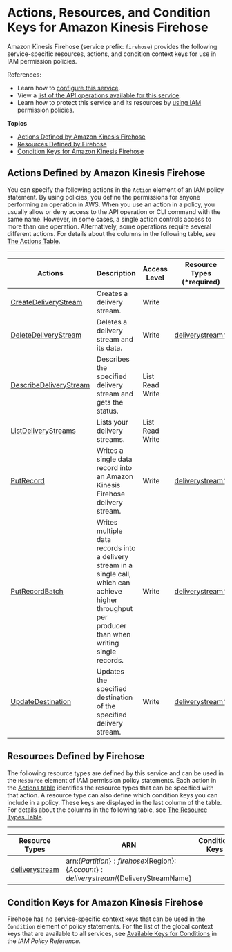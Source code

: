 # Actions, Resources, and Condition Keys for Amazon Kinesis Firehose<a name="list_amazonkinesisfirehose"></a>

Amazon Kinesis Firehose \(service prefix: `firehose`\) provides the following service\-specific resources, actions, and condition context keys for use in IAM permission policies\.

References:
+ Learn how to [configure this service](http://docs.aws.amazon.com/firehose/latest/dev/)\.
+ View a [list of the API operations available for this service](http://docs.aws.amazon.com/firehose/latest/APIReference/)\.
+ Learn how to protect this service and its resources by [using IAM](http://docs.aws.amazon.com/firehose/latest/dev/controlling-access.html) permission policies\.

**Topics**
+ [Actions Defined by Amazon Kinesis Firehose](#amazonkinesisfirehose-actions-as-permissions)
+ [Resources Defined by Firehose](#amazonkinesisfirehose-resources-for-iam-policies)
+ [Condition Keys for Amazon Kinesis Firehose](#amazonkinesisfirehose-policy-keys)

## Actions Defined by Amazon Kinesis Firehose<a name="amazonkinesisfirehose-actions-as-permissions"></a>

You can specify the following actions in the `Action` element of an IAM policy statement\. By using policies, you define the permissions for anyone performing an operation in AWS\. When you use an action in a policy, you usually allow or deny access to the API operation or CLI command with the same name\. However, in some cases, a single action controls access to more than one operation\. Alternatively, some operations require several different actions\. For details about the columns in the following table, see [The Actions Table](reference_policies_actions-resources-contextkeys.md#actions_table)\.


****  

| Actions | Description | Access Level | Resource Types \(\*required\) | Condition Keys | Dependent Actions | 
| --- | --- | --- | --- | --- | --- | 
| [CreateDeliveryStream](http://docs.aws.amazon.com/firehose/latest/APIReference/API_CreateDeliveryStream.html) | Creates a delivery stream\. | Write  |  |  |  | 
| [DeleteDeliveryStream](http://docs.aws.amazon.com/firehose/latest/APIReference/API_DeleteDeliveryStream.html) | Deletes a delivery stream and its data\. | Write  | [deliverystream\*](#amazonkinesisfirehose-deliverystream)  |  |  | 
| [DescribeDeliveryStream](http://docs.aws.amazon.com/firehose/latest/APIReference/API_DescribeDeliveryStream.html) | Describes the specified delivery stream and gets the status\. | List Read Write  |  |  |  | 
| [ListDeliveryStreams](http://docs.aws.amazon.com/firehose/latest/APIReference/API_ListDeliveryStreams.html) | Lists your delivery streams\. | List Read Write  |  |  |  | 
| [PutRecord](http://docs.aws.amazon.com/firehose/latest/APIReference/API_PutRecord.html) | Writes a single data record into an Amazon Kinesis Firehose delivery stream\. | Write  | [deliverystream\*](#amazonkinesisfirehose-deliverystream)  |  |  | 
| [PutRecordBatch](http://docs.aws.amazon.com/firehose/latest/APIReference/API_PutRecordBatch.html) | Writes multiple data records into a delivery stream in a single call, which can achieve higher throughput per producer than when writing single records\. | Write  | [deliverystream\*](#amazonkinesisfirehose-deliverystream)  |  |  | 
| [UpdateDestination](http://docs.aws.amazon.com/firehose/latest/APIReference/API_UpdateDestination.html) | Updates the specified destination of the specified delivery stream\. | Write  | [deliverystream\*](#amazonkinesisfirehose-deliverystream)  |  |  | 

## Resources Defined by Firehose<a name="amazonkinesisfirehose-resources-for-iam-policies"></a>

The following resource types are defined by this service and can be used in the `Resource` element of IAM permission policy statements\. Each action in the [Actions table](#amazonkinesisfirehose-actions-as-permissions) identifies the resource types that can be specified with that action\. A resource type can also define which condition keys you can include in a policy\. These keys are displayed in the last column of the table\. For details about the columns in the following table, see [The Resource Types Table](reference_policies_actions-resources-contextkeys.md#resources_table)\.


****  

| Resource Types | ARN | Condition Keys | 
| --- | --- | --- | 
| [deliverystream](http://docs.aws.amazon.com/firehose/latest/dev/basic-create.html) | arn:$\{Partition\}:firehose:$\{Region\}:$\{Account\}:deliverystream/$\{DeliveryStreamName\} |  | 

## Condition Keys for Amazon Kinesis Firehose<a name="amazonkinesisfirehose-policy-keys"></a>

Firehose has no service\-specific context keys that can be used in the `Condition` element of policy statements\. For the list of the global context keys that are available to all services, see [Available Keys for Conditions](http://docs.aws.amazon.com/IAM/latest/UserGuide/reference_policies_condition-keys.html#AvailableKeys) in the *IAM Policy Reference*\.